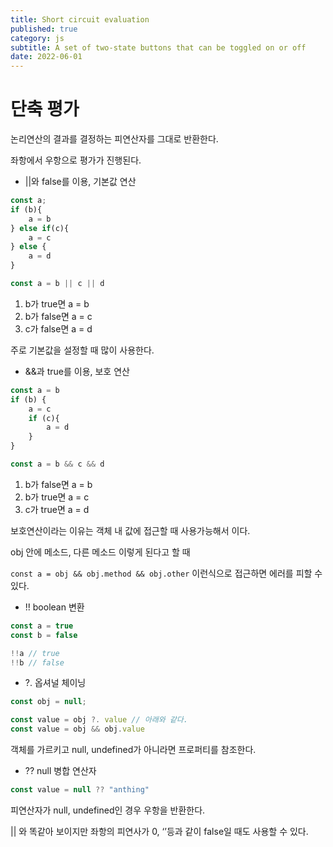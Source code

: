 ```yaml
---
title: Short circuit evaluation
published: true
category: js
subtitle: A set of two-state buttons that can be toggled on or off
date: 2022-06-01
---
```


# 단축 평가

논리연산의 결과를 결정하는 피연산자를 그대로 반환한다.

좌항에서 우항으로 평가가 진행된다.

- ||와 false를 이용, 기본값 연산

```jsx
const a;
if (b){
	a = b
} else if(c){
	a = c
} else {
	a = d
}

const a = b || c || d
```

1. b가 true면 a = b
2. b가 false면 a = c
3. c가 false면 a = d

주로 기본값을 설정할 때 많이 사용한다.

- &&과 true를 이용, 보호 연산

```jsx
const a = b
if (b) {
	a = c
	if (c){
		a = d
	}
}

const a = b && c && d
```

1. b가 false면 a = b
2. b가 true면 a = c
3. c가 true면 a = d

보호연산이라는 이유는 객체 내 값에 접근할 때 사용가능해서 이다.

obj 안에 메소드, 다른 메소드 이렇게 된다고 할 때

`const a = obj && obj.method && obj.other` 이런식으로 접근하면 에러를 피할 수 있다.

- !! boolean 변환

```jsx
const a = true
const b = false

!!a // true
!!b // false
```

- ?. 옵셔널 체이닝

```jsx
const obj = null;

const value = obj ?. value // 아래와 같다.
const value = obj && obj.value 
```

객체를 가르키고 null, undefined가 아니라면 프로퍼티를 참조한다.

- ?? null 병합 연산자

```jsx
const value = null ?? "anthing"
```

피연산자가 null, undefined인 경우 우항을 반환한다.

|| 와 똑같아 보이지만 좌항의 피연사가 0, ‘’등과 같이 false일 때도 사용할 수 있다.